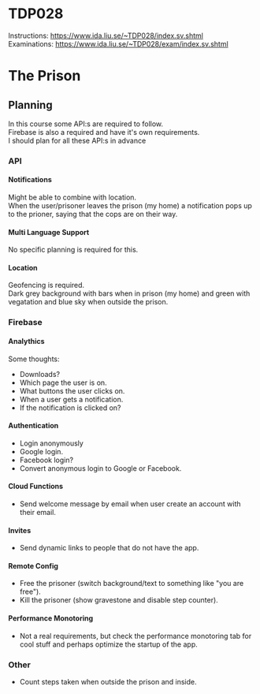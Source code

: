 # TDP028
Instructions: https://www.ida.liu.se/~TDP028/index.sv.shtml  
Examinations: https://www.ida.liu.se/~TDP028/exam/index.sv.shtml  

# The Prison

## Planning
In this course some API:s are required to follow.  
Firebase is also a required and have it's own requirements.  
I should plan for all these API:s in advance  

### API
#### Notifications
Might be able to combine with location.  
When the user/prisoner leaves the prison (my home) a notification pops up to the prioner, saying that the cops are on their way.  
#### Multi Language Support
No specific planning is required for this.
#### Location
Geofencing is required.  
Dark grey background with bars when in prison (my home) and green with vegatation and blue sky when outside the prison.

### Firebase
#### Analythics
Some thoughts:
- Downloads?
- Which page the user is on.
- What buttons the user clicks on.
- When a user gets a notification.
- If the notification is clicked on?
#### Authentication
- Login anonymously
- Google login.
- Facebook login?
- Convert anonymous login to Google or Facebook.
#### Cloud Functions
- Send welcome message by email when user create an account with their email.
#### Invites
- Send dynamic links to people that do not have the app.
#### Remote Config
- Free the prisoner (switch background/text to something like "you are free").
- Kill the prisoner (show gravestone and disable step counter).
#### Performance Monotoring
- Not a real requirements, but check the performance monotoring tab for cool stuff and perhaps optimize the startup of the app.

### Other
- Count steps taken when outside the prison and inside.
